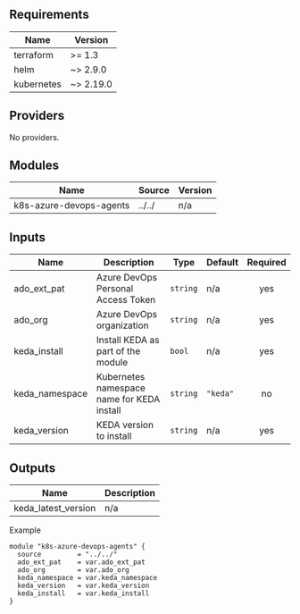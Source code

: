 <!-- BEGIN_TF_DOCS -->

## Requirements

| Name | Version |
|------|---------|
| terraform | >= 1.3 |
| helm | ~> 2.9.0 |
| kubernetes | ~> 2.19.0 |
## Providers

No providers.
## Modules

| Name | Source | Version |
|------|--------|---------|
| k8s-azure-devops-agents | ../../ | n/a |
## Inputs

| Name | Description | Type | Default | Required |
|------|-------------|------|---------|:--------:|
| ado\_ext\_pat | Azure DevOps Personal Access Token | `string` | n/a | yes |
| ado\_org | Azure DevOps organization | `string` | n/a | yes |
| keda\_install | Install KEDA as part of the module | `bool` | n/a | yes |
| keda\_namespace | Kubernetes namespace name for KEDA install | `string` | `"keda"` | no |
| keda\_version | KEDA version to install | `string` | n/a | yes |
## Outputs

| Name | Description |
|------|-------------|
| keda\_latest\_version | n/a |

Example

```hcl
module "k8s-azure-devops-agents" {
  source         = "../../"
  ado_ext_pat    = var.ado_ext_pat
  ado_org        = var.ado_org
  keda_namespace = var.keda_namespace
  keda_version   = var.keda_version
  keda_install   = var.keda_install
}
```
<!-- END_TF_DOCS -->
